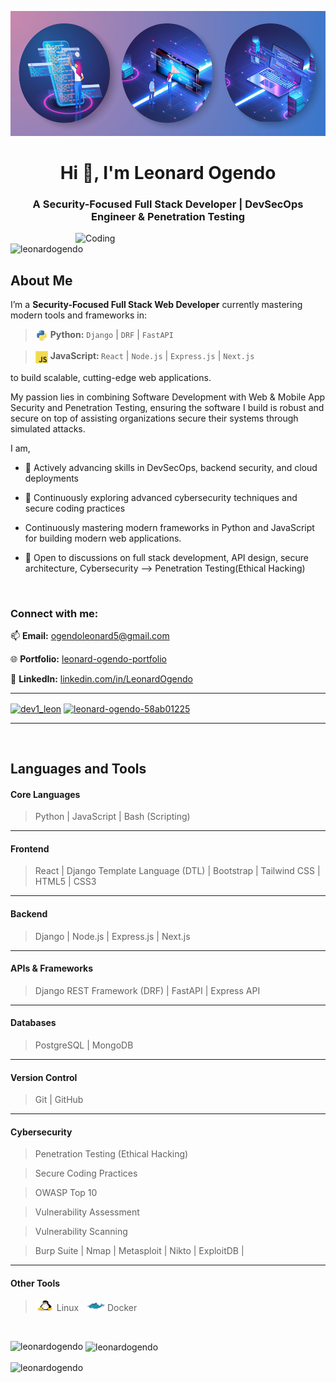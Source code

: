 <p>
  <img src="https://github.com/LeonardOgendo/LeonardOgendo/blob/main/Readme.jpg" alt="Banner Image" width="100%" height="200"/>
</p>
<h1 align="center">Hi 👋, I'm Leonard Ogendo</h1>
<h3 align="center">A Security-Focused Full Stack Developer | DevSecOps Engineer & Penetration Testing</h3>
<img align="right" alt="Coding"  width="400" src="https://img.freepik.com/free-photo/3d-rendering-kid-playing-digital-game_23-2150898496.jpg?t=st=1718690730~exp=1718694330~hmac=c8a364819a34c670afddfba45896c0e4f2cae930d8b897d57653e8e18ef843e5&w=740">
<p align="left"> <img src="https://komarev.com/ghpvc/?username=leonardogendo&label=Profile%20views&color=0e75b6&style=flat" alt="leonardogendo" /> </p>


<h2>About Me</h2>

I’m a **Security-Focused Full Stack Web Developer** currently mastering modern tools and frameworks in: 
> <img src="https://raw.githubusercontent.com/devicons/devicon/master/icons/python/python-original.svg" alt="python" width="20" height="20" style="vertical-align: middle;"/> <strong>Python:</strong> `Django` | `DRF` | `FastAPI`

> <img src="https://raw.githubusercontent.com/devicons/devicon/master/icons/javascript/javascript-original.svg" alt="javascript" width="20" height="20" style="vertical-align: middle;"/> <strong>JavaScript: </strong>  `React` | `Node.js` | `Express.js` | `Next.js` 

to build scalable, cutting-edge web applications.




My passion lies in combining Software Development with Web & Mobile App Security and Penetration Testing, ensuring the software I build is robust and secure on top of assisting organizations secure their systems through simulated attacks.

I am, 

- 🔭 Actively advancing skills in DevSecOps, backend security, and cloud deployments

- 🌱 Continuously exploring advanced cybersecurity techniques and secure coding practices

- Continuously mastering modern frameworks in Python and JavaScript for building modern web applications. 

- 💬 Open to discussions on full stack development, API design, secure architecture, Cybersecurity --> Penetration Testing(Ethical Hacking)

<br>

<h3 align="left">Connect with me:</h3>

📫 **Email:** ogendoleonard5@gmail.com 

🌐 **Portfolio:** [leonard-ogendo-portfolio](https://leonard-ogendo-portfolio.vercel.app)  

💼 **LinkedIn:** [linkedin.com/in/LeonardOgendo](https://linkedin.com/in/leonard-ogendo-58ab01225)

---

<p align="left">
<a href="https://twitter.com/dev1_leon" target="blank"><img align="center" src="https://raw.githubusercontent.com/rahuldkjain/github-profile-readme-generator/master/src/images/icons/Social/twitter.svg" alt="dev1_leon" height="30" width="40" /></a>
<a href="https://linkedin.com/in/leonard-ogendo-58ab01225" target="blank"><img align="center" src="https://raw.githubusercontent.com/rahuldkjain/github-profile-readme-generator/master/src/images/icons/Social/linked-in-alt.svg" alt="leonard-ogendo-58ab01225" height="30" width="40" /></a>
</p>

---

<br>

<h2>Languages and Tools</h2>

<h4>Core Languages</h4>

> Python   | JavaScript   | Bash (Scripting)

---

<h4>Frontend</h4>

> React | Django Template Language (DTL) | Bootstrap | Tailwind CSS | HTML5 | CSS3

---

<h4>Backend</h4>  

> Django | Node.js | Express.js | Next.js

---

<h4>APIs & Frameworks</h4>

> Django REST Framework (DRF) | FastAPI | Express API

---

<h4>Databases</h4>

> PostgreSQL | MongoDB

---

<h4>Version Control</h4>  

> Git | GitHub

---

<h4>Cybersecurity</h4> 

> Penetration Testing (Ethical Hacking)

> Secure Coding Practices

> OWASP Top 10

> Vulnerability Assessment

> Vulnerability Scanning 

> Burp Suite  | Nmap | Metasploit | Nikto | ExploitDB |

---

<h4>Other Tools</h4>

> <p align="left">
> <img src="https://raw.githubusercontent.com/devicons/devicon/master/icons/linux/linux-original.svg" alt="Linux" width="30" height="17"/> Linux &nbsp;
>  <img src="https://raw.githubusercontent.com/devicons/devicon/master/icons/docker/docker-original.svg" alt="Docker" width="30" height="17"/> Docker &nbsp;
> </p>

<br>


<p><img align="left" src="https://github-readme-stats.vercel.app/api/top-langs?username=leonardogendo&show_icons=true&locale=en&layout=compact" alt="leonardogendo" /></p>

<p>&nbsp;<img align="center" src="https://github-readme-stats.vercel.app/api?username=leonardogendo&show_icons=true&locale=en" alt="leonardogendo" /></p>

<p><img align="center" src="https://github-readme-streak-stats.herokuapp.com/?user=leonardogendo&" alt="leonardogendo" /></p>

